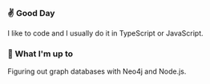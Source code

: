 ### :v: Good Day

I like to code and I usually do it in TypeScript or JavaScript.

### :hammer: What I'm up to

Figuring out graph databases with Neo4j and Node.js.
